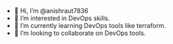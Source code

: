 - 👋 Hi, I’m @anishraut7836
- 👀 I’m interested in DevOps skills.
- 🌱 I’m currently learning DevOps tools like terraform.
- 💞️ I’m looking to collaborate on DevOps tools.


<!---
anishraut7836/anishraut7836 is a ✨ special ✨ repository because its `README.md` (this file) appears on your GitHub profile.
You can click the Preview link to take a look at your changes.
--->
